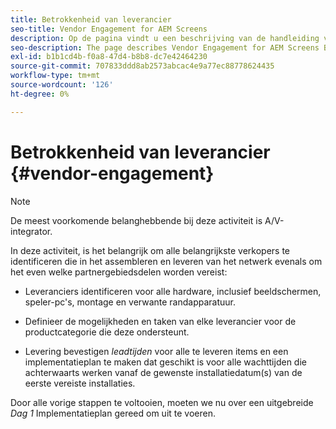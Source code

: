 ```yaml
---
title: Betrokkenheid van leverancier
seo-title: Vendor Engagement for AEM Screens
description: Op de pagina vindt u een beschrijving van de handleiding voor beste praktijken van de leverancier voor AEM Screens
seo-description: The page describes Vendor Engagement for AEM Screens Best Practices Guide
exl-id: b1b1cd4b-f0a8-47d4-b8b8-dc7e42464230
source-git-commit: 707833ddd8ab2573abcac4e9a77ec88778624435
workflow-type: tm+mt
source-wordcount: '126'
ht-degree: 0%

---
```


# Betrokkenheid van leverancier {#vendor-engagement}

>[!NOTE]
>De meest voorkomende belanghebbende bij deze activiteit is A/V-integrator.

In deze activiteit, is het belangrijk om alle belangrijkste verkopers te identificeren die in het assembleren en leveren van het netwerk evenals om het even welke partnergebiedsdelen worden vereist:

* Leveranciers identificeren voor alle hardware, inclusief beeldschermen, speler-pc&#39;s, montage en verwante randapparatuur.

* Definieer de mogelijkheden en taken van elke leverancier voor de productcategorie die deze ondersteunt.

* Levering bevestigen *leadtijden* voor alle te leveren items en een implementatieplan te maken dat geschikt is voor alle wachttijden die achterwaarts werken vanaf de gewenste installatiedatum(s) van de eerste vereiste installaties.

Door alle vorige stappen te voltooien, moeten we nu over een uitgebreide *Dag 1* Implementatieplan gereed om uit te voeren.

